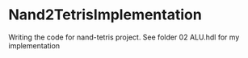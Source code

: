 # Nand2TetrisImplementation
Writing the code for nand-tetris project.
See folder 02 ALU.hdl for my implementation
